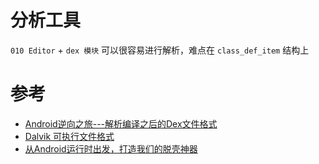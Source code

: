 # 分析工具

`010 Editor` + `dex 模块` 可以很容易进行解析，难点在 `class_def_item` 结构上

# 参考

- [Android逆向之旅---解析编译之后的Dex文件格式](https://blog.csdn.net/jiangwei0910410003/article/details/50668549)
- [Dalvik 可执行文件格式](https://source.android.com/devices/tech/dalvik/dex-format.html)
- [从Android运行时出发，打造我们的脱壳神器](http://www.liuhaihua.cn/archives/153836.html)
